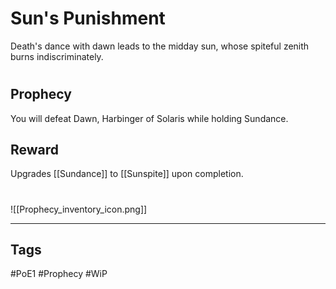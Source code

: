 # Sun's Punishment
Death's dance with dawn leads to the midday sun, whose spiteful zenith burns indiscriminately.
#
## Prophecy
You will defeat Dawn, Harbinger of Solaris while holding Sundance.
## Reward
Upgrades [[Sundance]] to [[Sunspite]] upon completion. 

#
![[Prophecy_inventory_icon.png]]

---
## Tags
#PoE1 
#Prophecy
#WiP 